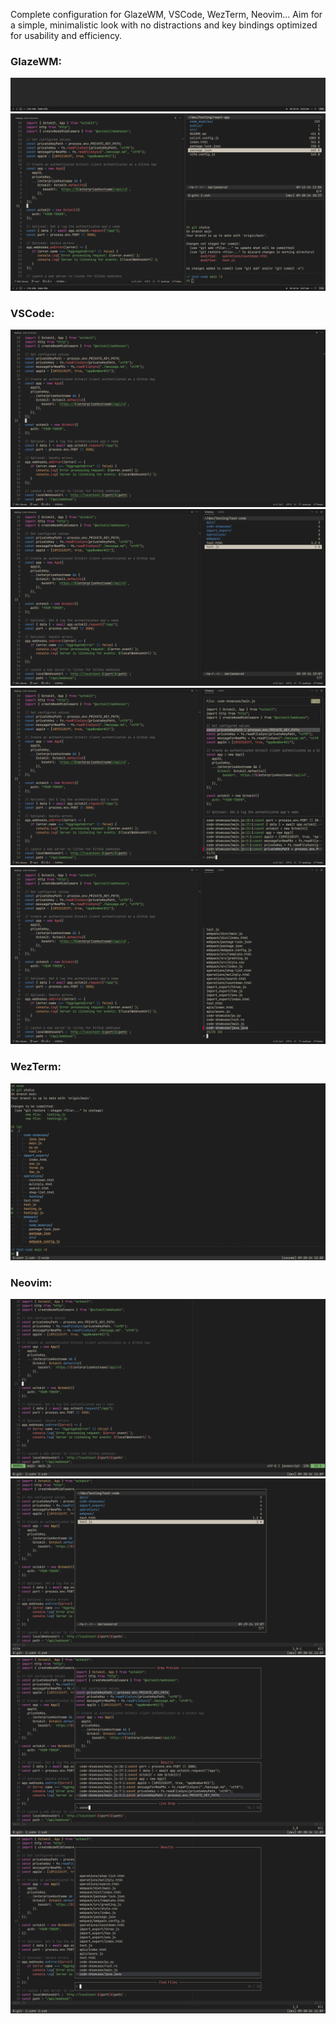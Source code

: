 Complete configuration for GlazeWM, VSCode, WezTerm, Neovim... Aim for a simple, minimalistic look with no distractions and key bindings optimized for usability and efficiency.

### GlazeWM:
<img src="images/glazewm.png" alt="">
<img src="images/glazewm2.png" alt="">  

### VSCode:
<img src="images/vscode1.png" alt="">
<img src="images/vscode2.png" alt="">
<img src="images/vscode3.png" alt="">
<img src="images/vscode4.png" alt="">

### WezTerm:
<img src="images/wezterm.png" alt="">

### Neovim:
<img src="images/nvim1.png" alt="">
<img src="images/nvim2.png" alt="">
<img src="images/nvim3.png" alt="">
<img src="images/nvim4.png" alt="">

